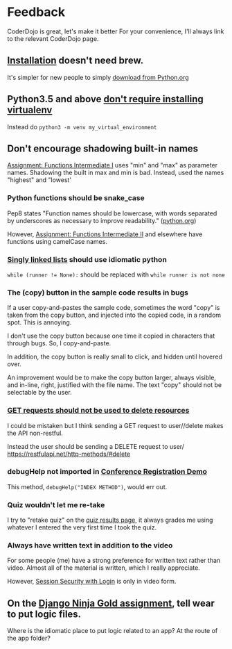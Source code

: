 # Feedback
CoderDojo is great, let's make it better
For your convenience, I'll always link to the relevant CoderDojo page.
## [Installation](http://learn.village88.com/m/19/177/1914) doesn't need brew.
It's simpler for new people to simply [download from Python.org](https://www.python.org/downloads/)
## Python3.5 and above [don't require installing virtualenv](http://learn.village88.com/m/19/177/1917)
Instead do `python3 -m venv my_virtual_environment`
## Don't encourage shadowing built-in names
[Assignment: Functions Intermediate I](http://learn.village88.com/m/19/178/1931) uses "min" and "max" as parameter 
names. Shadowing the built in max and min is bad. Instead, used the names "highest" and "lowest'

### Python functions should be snake_case
Pep8 states "Function names should be lowercase, with words separated by underscores as necessary to improve 
readability." ([python.org](https://www.python.org/dev/peps/pep-0008/#function-and-variable-names)) 

However, [Assignment: Functions Intermediate II](http://learn.village88.com/m/19/178/1932) and elsewhere have 
functions using camelCase names.

### [Singly linked lists](http://learn.village88.com/m/19/185/1957) should use idiomatic python
`while (runner != None):` should be replaced with `while runner is not none`

### The (copy) button in the sample code results in bugs
If a user copy-and-pastes the sample code, sometimes the word "copy" is taken from the copy button, and injected into
 the copied code, in a random spot. This is annoying. 
 
 I don't use the copy button because one time it copied in characters that through bugs. So, I copy-and-paste.
 
 In addition, the copy button is really small to click, and hidden until hovered over.
 
 An improvement would be to make the copy button larger, always visible, and in-line, right, justified with the file 
 name. The text "copy" should not be selectable by the user. 
 
 
 ### [GET requests should not be used to delete resources](http://learn.village88.com/m/19/183/2042)
 I could be mistaken but I think sending a GET request to user/<id>/delete makes the API non-restful.
 
 Instead the user should be sending a DELETE request to user/<id>
 https://restfulapi.net/http-methods/#delete
 
 
 ### debugHelp not imported in [Conference Registration Demo](http://learn.village88.com/m/19/183/2038)
This method, `debugHelp("INDEX METHOD")`, would err out.


### Quiz wouldn't let me re-take
I try to "retake quiz" on the [quiz results page](http://learn.village88.com/m/19/183/2036),
it always grades me using whatever I entered the very first time I took the quiz. 

### Always have written text in addition to the video
For some people (me) have a strong preference for written text rather than video.
Almost all of the material is written, which I really appreciate.

However, [Session Security with Login](http://learn.village88.com/m/19/183/2043) is only in video form.
 
## On the [Django Ninja Gold assignment](http://learn.village88.com/m/19/180/1974), tell wear to put logic files.
Where is the idiomatic place to put logic related to an app? At the route of the app folder?
